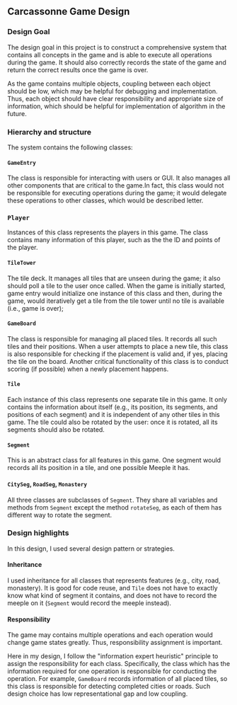 ## Carcassonne Game Design

### Design Goal

The design goal in this project is to construct a comprehensive system that contains all concepts in the game and is able to execute all operations during the game. It should also correctly records the state of the game and return the correct results once the game is over.

As the game contains multiple objects, coupling between each object should be low, which may be helpful for debugging and implementation. Thus, each object should have clear responsibility and appropriate size of information, which should be helpful for implementation of algorithm in the future.

### Hierarchy and structure

The system contains the following classes:

#### `GameEntry`
The class is responsible for interacting with users or GUI. It also manages all other components that are critical to the game.In fact, this class would not be responsible for executing operations during the game; it would delegate these operations to other classes, which would be described letter.

### `Player`
Instances of this class represents the players in this game. The class contains many information of this player, such as the the ID and points of the player.

#### `TileTower`
The tile deck. It manages all tiles that are unseen during the game; it also should poll a tile to the user once called. When the game is initially started, game entry would initialize one instance of this class and then, during the game, would iteratively get a tile from the tile tower until no tile is available (i.e., game is over);

#### `GameBoard`
The class is responsible for managing all placed tiles. It records all such tiles and their positions. When a user attempts to place a new tile, this class is also responsible for checking if the placement is valid and, if yes, placing the tile on the board. Another critical functionality of this class is to conduct scoring (if possible) when a newly placement happens.

#### `Tile`
Each instance of this class represents one separate tile in this game. It only contains the information about itself (e.g., its position, its segments, and positions of each segment) and it is independent of any other tiles in this game. The tile could also be rotated by the user: once it is rotated, all its segments should also be rotated.

#### `Segment`
This is an abstract class for all features in this game. One segment would records all its position in a tile, and one possible Meeple it has.

#### `CitySeg`, `RoadSeg`, `Monastery`

All three classes are subclasses of `Segment`. They share all variables and methods from `Segment` except the method `rotateSeg`, as each of them has different way to rotate the segment.

### Design highlights

In this design, I used several design pattern or strategies.

#### Inheritance

I used inheritance for all classes that represents features (e.g., city, road, monastery). It is good for code reuse, and `Tile` does not have to exactly know what kind of segment it contains, and does not have to record the meeple on it (`Segment` would record the meeple instead).

#### Responsibility

The game may contains multiple operations and each operation would change game states greatly. Thus, responsibility assignment is important. 

Here in my design, I follow the "information expert heuristic" principle to assign the responsibility for each class. Specifically, the class which has the information required for one operation is responsible for conducting the operation. For example, `GameBoard` records information of all placed tiles, so this class is responsible for detecting completed cities or roads. Such design choice has low representational gap and low coupling.

